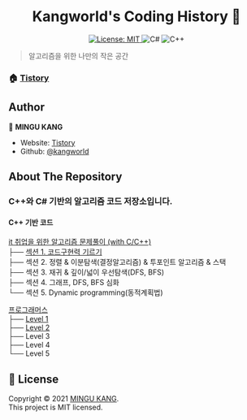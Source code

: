 <h1 align="center"> Kangworld's Coding History 👋</h1>
<p align="center">
  <a href="SKIP" target="_blank">
    <img alt="License: MIT" src="https://img.shields.io/badge/License-MIT-yellow.svg" />
  </a>
  <img alt="C#" src="https://img.shields.io/badge/C Sharp-blueviolet?logo=C-Sharp"/>
  <img alt="C++" src="https://img.shields.io/badge/C%2B%2B-blue?logo=C%2B%2B"/>
</p>

> 알고리즘을 위한 나만의 작은 공간

### 🏠 [Tistory](https://kangworld.tistory.com/)

## Author

👤 **MINGU KANG**

* Website: [Tistory](https://kangworld.tistory.com/)
* Github: [@kangworld](https://github.com/kangworld)

## About The Repository 

### C++와 C# 기반의 알고리즘 코드 저장소입니다.

#### C++ 기반 코드


[it 취업을 위한 알고리즘 문제풀이 (with C/C++)](https://github.com/kangworld/CondingTest/tree/master/it%20%EC%B7%A8%EC%97%85%EC%9D%84%20%EC%9C%84%ED%95%9C%20%EC%95%8C%EA%B3%A0%EB%A6%AC%EC%A6%98%20%EB%AC%B8%EC%A0%9C%ED%92%80%EC%9D%B4%20%EC%BD%94%EB%94%A9%ED%85%8C%EC%8A%A4%ED%8A%B8)<br />
├── [섹션 1. 코드구현력 기르기](https://github.com/kangworld/CondingTest/tree/master/it%20%EC%B7%A8%EC%97%85%EC%9D%84%20%EC%9C%84%ED%95%9C%20%EC%95%8C%EA%B3%A0%EB%A6%AC%EC%A6%98%20%EB%AC%B8%EC%A0%9C%ED%92%80%EC%9D%B4%20%EC%BD%94%EB%94%A9%ED%85%8C%EC%8A%A4%ED%8A%B8/%EC%84%B9%EC%85%98%201.%20%EC%BD%94%EB%93%9C%EA%B5%AC%ED%98%84%EB%A0%A5%20%EA%B8%B0%EB%A5%B4%EA%B8%B0)<br />
├── 섹션 2. 정렬 & 이분탐색(결정알고리즘) & 투포인트 알고리즘 & 스택<br />
├── 섹션 3. 재귀 & 깊이/넓이 우선탐색(DFS, BFS)<br />
├── 섹션 4. 그래프, DFS, BFS 심화<br />
└── 섹션 5. Dynamic programming(동적계획법)<br />

[프로그래머스](https://github.com/kangworld/CondingTest/tree/master/%ED%94%84%EB%A1%9C%EA%B7%B8%EB%9E%98%EB%A8%B8%EC%8A%A4)<br />
├── [Level 1](https://github.com/kangworld/CondingTest/tree/master/%ED%94%84%EB%A1%9C%EA%B7%B8%EB%9E%98%EB%A8%B8%EC%8A%A4/Level%201)<br />
├── [Level 2](https://github.com/kangworld/CondingTest/tree/master/%ED%94%84%EB%A1%9C%EA%B7%B8%EB%9E%98%EB%A8%B8%EC%8A%A4/Level%202)<br />
├── Level 3 <br />
├── Level 4 <br />
└── Level 5 <br />


## 📝 License

Copyright © 2021 [MINGU KANG](https://github.com/kangworld).<br />
This project is MIT licensed.

